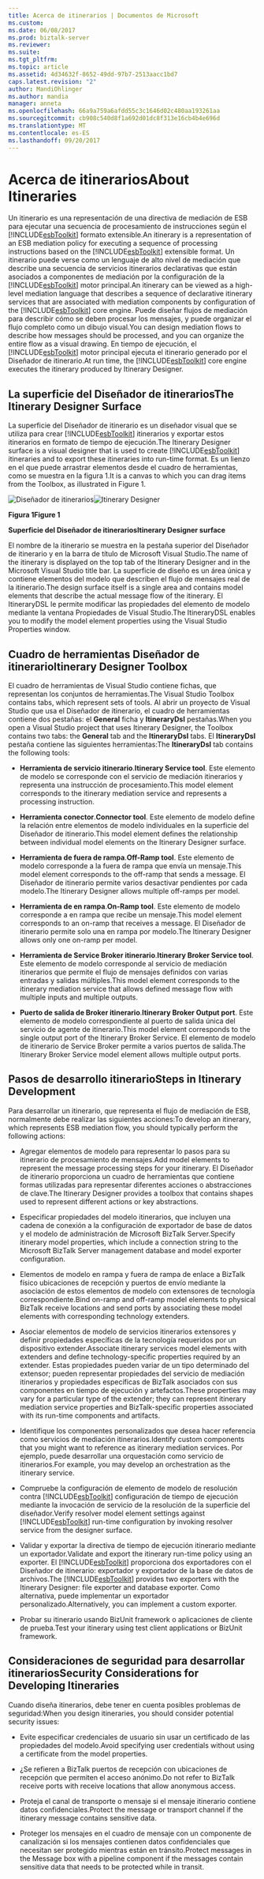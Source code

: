 ```yaml
---
title: Acerca de itinerarios | Documentos de Microsoft
ms.custom: 
ms.date: 06/08/2017
ms.prod: biztalk-server
ms.reviewer: 
ms.suite: 
ms.tgt_pltfrm: 
ms.topic: article
ms.assetid: 4d34632f-8652-49dd-97b7-2513aacc1bd7
caps.latest.revision: "2"
author: MandiOhlinger
ms.author: mandia
manager: anneta
ms.openlocfilehash: 66a9a759a6afdd55c3c1646d02c480aa193261aa
ms.sourcegitcommit: cb908c540d8f1a692d01dc8f313e16cb4b4e696d
ms.translationtype: MT
ms.contentlocale: es-ES
ms.lasthandoff: 09/20/2017
---
```

# <a name="about-itineraries"></a><span data-ttu-id="e5853-102">Acerca de itinerarios</span><span class="sxs-lookup"><span data-stu-id="e5853-102">About Itineraries</span></span>
<span data-ttu-id="e5853-103">Un itinerario es una representación de una directiva de mediación de ESB para ejecutar una secuencia de procesamiento de instrucciones según el [!INCLUDE[esbToolkit](../includes/esbtoolkit-md.md)] formato extensible.</span><span class="sxs-lookup"><span data-stu-id="e5853-103">An itinerary is a representation of an ESB mediation policy for executing a sequence of processing instructions based on the [!INCLUDE[esbToolkit](../includes/esbtoolkit-md.md)] extensible format.</span></span> <span data-ttu-id="e5853-104">Un itinerario puede verse como un lenguaje de alto nivel de mediación que describe una secuencia de servicios itinerarios declarativas que están asociados a componentes de mediación por la configuración de la [!INCLUDE[esbToolkit](../includes/esbtoolkit-md.md)] motor principal.</span><span class="sxs-lookup"><span data-stu-id="e5853-104">An itinerary can be viewed as a high-level mediation language that describes a sequence of declarative itinerary services that are associated with mediation components by configuration of the [!INCLUDE[esbToolkit](../includes/esbtoolkit-md.md)] core engine.</span></span> <span data-ttu-id="e5853-105">Puede diseñar flujos de mediación para describir cómo se deben procesar los mensajes, y puede organizar el flujo completo como un dibujo visual.</span><span class="sxs-lookup"><span data-stu-id="e5853-105">You can design mediation flows to describe how messages should be processed, and you can organize the entire flow as a visual drawing.</span></span> <span data-ttu-id="e5853-106">En tiempo de ejecución, el [!INCLUDE[esbToolkit](../includes/esbtoolkit-md.md)] motor principal ejecuta el itinerario generado por el Diseñador de itinerario.</span><span class="sxs-lookup"><span data-stu-id="e5853-106">At run time, the [!INCLUDE[esbToolkit](../includes/esbtoolkit-md.md)] core engine executes the itinerary produced by Itinerary Designer.</span></span>  
  
## <a name="the-itinerary-designer-surface"></a><span data-ttu-id="e5853-107">La superficie del Diseñador de itinerarios</span><span class="sxs-lookup"><span data-stu-id="e5853-107">The Itinerary Designer Surface</span></span>  
 <span data-ttu-id="e5853-108">La superficie del Diseñador de itinerario es un diseñador visual que se utiliza para crear [!INCLUDE[esbToolkit](../includes/esbtoolkit-md.md)] itinerarios y exportar estos itinerarios en formato de tiempo de ejecución.</span><span class="sxs-lookup"><span data-stu-id="e5853-108">The Itinerary Designer surface is a visual designer that is used to create [!INCLUDE[esbToolkit](../includes/esbtoolkit-md.md)] itineraries and to export these itineraries into run-time format.</span></span> <span data-ttu-id="e5853-109">Es un lienzo en el que puede arrastrar elementos desde el cuadro de herramientas, como se muestra en la figura 1.</span><span class="sxs-lookup"><span data-stu-id="e5853-109">It is a canvas to which you can drag items from the Toolbox, as illustrated in Figure 1.</span></span>  
  
 <span data-ttu-id="e5853-110">![Diseñador de itinerarios](../esb-toolkit/media/ch5-itinerarydesigner.gif "Ch5-ItineraryDesigner")</span><span class="sxs-lookup"><span data-stu-id="e5853-110">![Itinerary Designer](../esb-toolkit/media/ch5-itinerarydesigner.gif "Ch5-ItineraryDesigner")</span></span>  
  
 <span data-ttu-id="e5853-111">**Figura 1**</span><span class="sxs-lookup"><span data-stu-id="e5853-111">**Figure 1**</span></span>  
  
 <span data-ttu-id="e5853-112">**Superficie del Diseñador de itinerarios**</span><span class="sxs-lookup"><span data-stu-id="e5853-112">**Itinerary Designer surface**</span></span>  
  
 <span data-ttu-id="e5853-113">El nombre de la itinerario se muestra en la pestaña superior del Diseñador de itinerario y en la barra de título de Microsoft Visual Studio.</span><span class="sxs-lookup"><span data-stu-id="e5853-113">The name of the itinerary is displayed on the top tab of the Itinerary Designer and in the Microsoft Visual Studio title bar.</span></span> <span data-ttu-id="e5853-114">La superficie de diseño es un área única y contiene elementos del modelo que describen el flujo de mensajes real de la itinerario.</span><span class="sxs-lookup"><span data-stu-id="e5853-114">The design surface itself is a single area and contains model elements that describe the actual message flow of the itinerary.</span></span> <span data-ttu-id="e5853-115">El ItineraryDSL le permite modificar las propiedades del elemento de modelo mediante la ventana Propiedades de Visual Studio.</span><span class="sxs-lookup"><span data-stu-id="e5853-115">The ItineraryDSL enables you to modify the model element properties using the Visual Studio Properties window.</span></span>  
  
## <a name="itinerary-designer-toolbox"></a><span data-ttu-id="e5853-116">Cuadro de herramientas Diseñador de itinerario</span><span class="sxs-lookup"><span data-stu-id="e5853-116">Itinerary Designer Toolbox</span></span>  
 <span data-ttu-id="e5853-117">El cuadro de herramientas de Visual Studio contiene fichas, que representan los conjuntos de herramientas.</span><span class="sxs-lookup"><span data-stu-id="e5853-117">The Visual Studio Toolbox contains tabs, which represent sets of tools.</span></span> <span data-ttu-id="e5853-118">Al abrir un proyecto de Visual Studio que usa el Diseñador de itinerario, el cuadro de herramientas contiene dos pestañas: el **General** ficha y **ItineraryDsl** pestañas.</span><span class="sxs-lookup"><span data-stu-id="e5853-118">When you open a Visual Studio project that uses Itinerary Designer, the Toolbox contains two tabs: the **General** tab and the **ItineraryDsl** tabs.</span></span> <span data-ttu-id="e5853-119">El **ItineraryDsl** pestaña contiene las siguientes herramientas:</span><span class="sxs-lookup"><span data-stu-id="e5853-119">The **ItineraryDsl** tab contains the following tools:</span></span>  
  
-   <span data-ttu-id="e5853-120">**Herramienta de servicio itinerario**.</span><span class="sxs-lookup"><span data-stu-id="e5853-120">**Itinerary Service tool**.</span></span> <span data-ttu-id="e5853-121">Este elemento de modelo se corresponde con el servicio de mediación itinerarios y representa una instrucción de procesamiento.</span><span class="sxs-lookup"><span data-stu-id="e5853-121">This model element corresponds to the itinerary mediation service and represents a processing instruction.</span></span>  
  
-   <span data-ttu-id="e5853-122">**Herramienta conector**.</span><span class="sxs-lookup"><span data-stu-id="e5853-122">**Connector tool**.</span></span> <span data-ttu-id="e5853-123">Este elemento de modelo define la relación entre elementos de modelo individuales en la superficie del Diseñador de itinerario.</span><span class="sxs-lookup"><span data-stu-id="e5853-123">This model element defines the relationship between individual model elements on the Itinerary Designer surface.</span></span>  
  
-   <span data-ttu-id="e5853-124">**Herramienta de fuera de rampa**.</span><span class="sxs-lookup"><span data-stu-id="e5853-124">**Off-Ramp tool**.</span></span> <span data-ttu-id="e5853-125">Este elemento de modelo corresponde a la fuera de rampa que envía un mensaje.</span><span class="sxs-lookup"><span data-stu-id="e5853-125">This model element corresponds to the off-ramp that sends a message.</span></span> <span data-ttu-id="e5853-126">El Diseñador de itinerario permite varios desactivar pendientes por cada modelo.</span><span class="sxs-lookup"><span data-stu-id="e5853-126">The Itinerary Designer allows multiple off-ramps per model.</span></span>  
  
-   <span data-ttu-id="e5853-127">**Herramienta de en rampa**.</span><span class="sxs-lookup"><span data-stu-id="e5853-127">**On-Ramp tool**.</span></span> <span data-ttu-id="e5853-128">Este elemento de modelo corresponde a en rampa que recibe un mensaje.</span><span class="sxs-lookup"><span data-stu-id="e5853-128">This model element corresponds to an on-ramp that receives a message.</span></span> <span data-ttu-id="e5853-129">El Diseñador de itinerario permite solo una en rampa por modelo.</span><span class="sxs-lookup"><span data-stu-id="e5853-129">The Itinerary Designer allows only one on-ramp per model.</span></span>  
  
-   <span data-ttu-id="e5853-130">**Herramienta de Service Broker itinerario**.</span><span class="sxs-lookup"><span data-stu-id="e5853-130">**Itinerary Broker Service tool**.</span></span> <span data-ttu-id="e5853-131">Este elemento de modelo corresponde al servicio de mediación itinerarios que permite el flujo de mensajes definidos con varias entradas y salidas múltiples.</span><span class="sxs-lookup"><span data-stu-id="e5853-131">This model element corresponds to the itinerary mediation service that allows defined message flow with multiple inputs and multiple outputs.</span></span>  
  
-   <span data-ttu-id="e5853-132">**Puerto de salida de Broker itinerario**.</span><span class="sxs-lookup"><span data-stu-id="e5853-132">**Itinerary Broker Output port**.</span></span> <span data-ttu-id="e5853-133">Este elemento de modelo correspondiente al puerto de salida única del servicio de agente de itinerario.</span><span class="sxs-lookup"><span data-stu-id="e5853-133">This model element corresponds to the single output port of the Itinerary Broker Service.</span></span> <span data-ttu-id="e5853-134">El elemento de modelo de itinerario de Service Broker permite a varios puertos de salida.</span><span class="sxs-lookup"><span data-stu-id="e5853-134">The Itinerary Broker Service model element allows multiple output ports.</span></span>  
  
## <a name="steps-in-itinerary-development"></a><span data-ttu-id="e5853-135">Pasos de desarrollo itinerario</span><span class="sxs-lookup"><span data-stu-id="e5853-135">Steps in Itinerary Development</span></span>  
 <span data-ttu-id="e5853-136">Para desarrollar un itinerario, que representa el flujo de mediación de ESB, normalmente debe realizar las siguientes acciones:</span><span class="sxs-lookup"><span data-stu-id="e5853-136">To develop an itinerary, which represents ESB mediation flow, you should typically perform the following actions:</span></span>  
  
-   <span data-ttu-id="e5853-137">Agregar elementos de modelo para representar lo pasos para su itinerario de procesamiento de mensajes.</span><span class="sxs-lookup"><span data-stu-id="e5853-137">Add model elements to represent the message processing steps for your itinerary.</span></span> <span data-ttu-id="e5853-138">El Diseñador de itinerario proporciona un cuadro de herramientas que contiene formas utilizadas para representar diferentes acciones o abstracciones de clave.</span><span class="sxs-lookup"><span data-stu-id="e5853-138">The Itinerary Designer provides a toolbox that contains shapes used to represent different actions or key abstractions.</span></span>  
  
-   <span data-ttu-id="e5853-139">Especificar propiedades del modelo itinerarios, que incluyen una cadena de conexión a la configuración de exportador de base de datos y el modelo de administración de Microsoft BizTalk Server.</span><span class="sxs-lookup"><span data-stu-id="e5853-139">Specify itinerary model properties, which include a connection string to the Microsoft BizTalk Server management database and model exporter configuration.</span></span>  
  
-   <span data-ttu-id="e5853-140">Elementos de modelo en rampa y fuera de rampa de enlace a BizTalk físico ubicaciones de recepción y puertos de envío mediante la asociación de estos elementos de modelo con extensores de tecnología correspondiente.</span><span class="sxs-lookup"><span data-stu-id="e5853-140">Bind on-ramp and off-ramp model elements to physical BizTalk receive locations and send ports by associating these model elements with corresponding technology extenders.</span></span>  
  
-   <span data-ttu-id="e5853-141">Asociar elementos de modelo de servicios itinerarios extensores y definir propiedades específicas de la tecnología requeridos por un dispositivo extender.</span><span class="sxs-lookup"><span data-stu-id="e5853-141">Associate itinerary services model elements with extenders and define technology-specific properties required by an extender.</span></span> <span data-ttu-id="e5853-142">Estas propiedades pueden variar de un tipo determinado del extensor; pueden representar propiedades del servicio de mediación itinerarios y propiedades específicas de BizTalk asociados con sus componentes en tiempo de ejecución y artefactos.</span><span class="sxs-lookup"><span data-stu-id="e5853-142">These properties may vary for a particular type of the extender; they can represent itinerary mediation service properties and BizTalk-specific properties associated with its run-time components and artifacts.</span></span>  
  
-   <span data-ttu-id="e5853-143">Identifique los componentes personalizados que desea hacer referencia como servicios de mediación itinerarios.</span><span class="sxs-lookup"><span data-stu-id="e5853-143">Identify custom components that you might want to reference as itinerary mediation services.</span></span> <span data-ttu-id="e5853-144">Por ejemplo, puede desarrollar una orquestación como servicio de itinerarios.</span><span class="sxs-lookup"><span data-stu-id="e5853-144">For example, you may develop an orchestration as the itinerary service.</span></span>  
  
-   <span data-ttu-id="e5853-145">Compruebe la configuración de elemento de modelo de resolución contra [!INCLUDE[esbToolkit](../includes/esbtoolkit-md.md)] configuración de tiempo de ejecución mediante la invocación de servicio de la resolución de la superficie del diseñador.</span><span class="sxs-lookup"><span data-stu-id="e5853-145">Verify resolver model element settings against [!INCLUDE[esbToolkit](../includes/esbtoolkit-md.md)] run-time configuration by invoking resolver service from the designer surface.</span></span>  
  
-   <span data-ttu-id="e5853-146">Validar y exportar la directiva de tiempo de ejecución itinerario mediante un exportador.</span><span class="sxs-lookup"><span data-stu-id="e5853-146">Validate and export the itinerary run-time policy using an exporter.</span></span> <span data-ttu-id="e5853-147">El [!INCLUDE[esbToolkit](../includes/esbtoolkit-md.md)] proporciona dos exportadores con el Diseñador de itinerario: exportador y exportador de la base de datos de archivos.</span><span class="sxs-lookup"><span data-stu-id="e5853-147">The [!INCLUDE[esbToolkit](../includes/esbtoolkit-md.md)] provides two exporters with the Itinerary Designer: file exporter and database exporter.</span></span> <span data-ttu-id="e5853-148">Como alternativa, puede implementar un exportador personalizado.</span><span class="sxs-lookup"><span data-stu-id="e5853-148">Alternatively, you can implement a custom exporter.</span></span>  
  
-   <span data-ttu-id="e5853-149">Probar su itinerario usando BizUnit framework o aplicaciones de cliente de prueba.</span><span class="sxs-lookup"><span data-stu-id="e5853-149">Test your itinerary using test client applications or BizUnit framework.</span></span>  
  
## <a name="security-considerations-for-developing-itineraries"></a><span data-ttu-id="e5853-150">Consideraciones de seguridad para desarrollar itinerarios</span><span class="sxs-lookup"><span data-stu-id="e5853-150">Security Considerations for Developing Itineraries</span></span>  
 <span data-ttu-id="e5853-151">Cuando diseña itinerarios, debe tener en cuenta posibles problemas de seguridad:</span><span class="sxs-lookup"><span data-stu-id="e5853-151">When you design itineraries, you should consider potential security issues:</span></span>  
  
-   <span data-ttu-id="e5853-152">Evite especificar credenciales de usuario sin usar un certificado de las propiedades del modelo.</span><span class="sxs-lookup"><span data-stu-id="e5853-152">Avoid specifying user credentials without using a certificate from the model properties.</span></span>  
  
-   <span data-ttu-id="e5853-153">¿Se refieren a BizTalk puertos de recepción con ubicaciones de recepción que permiten el acceso anónimo.</span><span class="sxs-lookup"><span data-stu-id="e5853-153">Do not refer to BizTalk receive ports with receive locations that allow anonymous access.</span></span>  
  
-   <span data-ttu-id="e5853-154">Proteja el canal de transporte o mensaje si el mensaje itinerario contiene datos confidenciales.</span><span class="sxs-lookup"><span data-stu-id="e5853-154">Protect the message or transport channel if the itinerary message contains sensitive data.</span></span>  
  
-   <span data-ttu-id="e5853-155">Proteger los mensajes en el cuadro de mensaje con un componente de canalización si los mensajes contienen datos confidenciales que necesitan ser protegido mientras están en tránsito.</span><span class="sxs-lookup"><span data-stu-id="e5853-155">Protect messages in the Message box with a pipeline component if the messages contain sensitive data that needs to be protected while in transit.</span></span>
